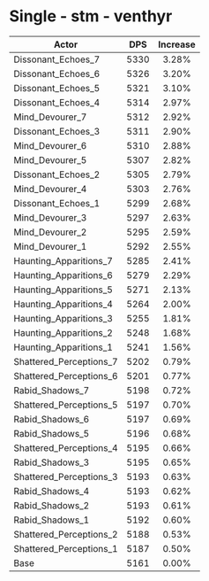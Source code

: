 # Single - stm - venthyr
| Actor | DPS | Increase |
|---|:---:|:---:|
|Dissonant_Echoes_7|5330|3.28%|
|Dissonant_Echoes_6|5326|3.20%|
|Dissonant_Echoes_5|5321|3.10%|
|Dissonant_Echoes_4|5314|2.97%|
|Mind_Devourer_7|5312|2.92%|
|Dissonant_Echoes_3|5311|2.90%|
|Mind_Devourer_6|5310|2.88%|
|Mind_Devourer_5|5307|2.82%|
|Dissonant_Echoes_2|5305|2.79%|
|Mind_Devourer_4|5303|2.76%|
|Dissonant_Echoes_1|5299|2.68%|
|Mind_Devourer_3|5297|2.63%|
|Mind_Devourer_2|5295|2.59%|
|Mind_Devourer_1|5292|2.55%|
|Haunting_Apparitions_7|5285|2.41%|
|Haunting_Apparitions_6|5279|2.29%|
|Haunting_Apparitions_5|5271|2.13%|
|Haunting_Apparitions_4|5264|2.00%|
|Haunting_Apparitions_3|5255|1.81%|
|Haunting_Apparitions_2|5248|1.68%|
|Haunting_Apparitions_1|5241|1.56%|
|Shattered_Perceptions_7|5202|0.79%|
|Shattered_Perceptions_6|5201|0.77%|
|Rabid_Shadows_7|5198|0.72%|
|Shattered_Perceptions_5|5197|0.70%|
|Rabid_Shadows_6|5197|0.69%|
|Rabid_Shadows_5|5196|0.68%|
|Shattered_Perceptions_4|5195|0.66%|
|Rabid_Shadows_3|5195|0.65%|
|Shattered_Perceptions_3|5193|0.63%|
|Rabid_Shadows_4|5193|0.62%|
|Rabid_Shadows_2|5193|0.61%|
|Rabid_Shadows_1|5192|0.60%|
|Shattered_Perceptions_2|5188|0.53%|
|Shattered_Perceptions_1|5187|0.50%|
|Base|5161|0.00%|
